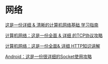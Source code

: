 # 网络

[这是一份详细 & 清晰的计算机网络基础 学习指南](https://www.jianshu.com/p/45d27f3e1196)

[计算机网络：这是一份全面 & 详细 的TCP协议攻略](https://www.jianshu.com/p/65605622234b)

[计算机网络：这是一份全面& 详细 HTTP知识讲解](https://www.jianshu.com/p/a6d086a3997d)

[Android：这是一份很详细的Socket使用攻略](https://www.jianshu.com/p/089fb79e308b)
